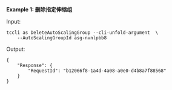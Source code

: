 **Example 1: 删除指定伸缩组**



Input: 

```
tccli as DeleteAutoScalingGroup --cli-unfold-argument  \
    --AutoScalingGroupId asg-nvnlpbb8
```

Output: 
```
{
    "Response": {
        "RequestId": "b12066f8-1a4d-4a08-a0e0-d4b8a7f88568"
    }
}
```

